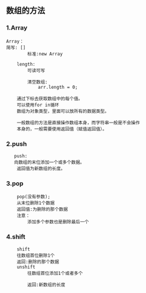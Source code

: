 ## 数组的方法

### 1.Array

    Array：
    简写: []
            标准:new Array
    
        length:
            可读可写
    
            清空数组:
                arr.length = 0;
    
        通过下标去获取数组中的每个值。
        可以使用for in循环  
        数组为对象类型，里面可以放所有的数据类型。
    
        一般数组的方法是直接操作数组本身，而字符串一般是不会操作
        本身的，一般需要使用返回值（赋值返回值）。
### 2.push   


       push:
       向数组的末位添加一个或多个数据。
        返回值为新数组的长度。    

### 3.pop                


        pop(没有参数);
        从末位删除1个数据
        返回值:为删除的那个数据
        注意：
            添加多个参数也是删除最后一个
### 4.shift                


        shift
        往数组首位删除1个
        返回:删除的那个数据
        unshift
            往数组首位添加1个或者多个
            
            返回:新数组的长度